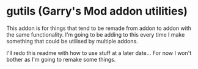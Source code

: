 # gutils (Garry's Mod addon utilities)
This addon is for things that tend to be remade from addon to addon with the same functionality.
I'm going to be adding to this every time I make something that could be utilised by multiple addons.

I'll redo this readme with how to use stuff at a later date... For now I won't bother as I'm going to remake some things.
